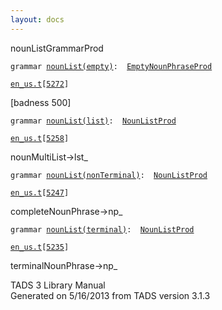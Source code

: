 ```yaml
---
layout: docs
---
```

<span class="title">nounList</span><span class="type">GrammarProd</span>

`grammar `<span class="classExtLink">[`nounList(empty)`](../object/nounList(empty).html)</span>` :   `[`EmptyNounPhraseProd`](../object/EmptyNounPhraseProd.html)

[`en_us.t`](../file/en_us.t.html)`[`[`5272`](../source/en_us.t.html#5272)`]`

<div class="gramrule">

\[badness 500\]

</div>

`grammar `<span class="classExtLink">[`nounList(list)`](../object/nounList(list).html)</span>` :   `[`NounListProd`](../object/NounListProd.html)

[`en_us.t`](../file/en_us.t.html)`[`[`5258`](../source/en_us.t.html#5258)`]`

<div class="gramrule">

nounMultiList-\>lst\_

</div>

`grammar `<span class="classExtLink">[`nounList(nonTerminal)`](../object/nounList(nonTerminal).html)</span>` :   `[`NounListProd`](../object/NounListProd.html)

[`en_us.t`](../file/en_us.t.html)`[`[`5247`](../source/en_us.t.html#5247)`]`

<div class="gramrule">

completeNounPhrase-\>np\_

</div>

`grammar `<span class="classExtLink">[`nounList(terminal)`](../object/nounList(terminal).html)</span>` :   `[`NounListProd`](../object/NounListProd.html)

[`en_us.t`](../file/en_us.t.html)`[`[`5235`](../source/en_us.t.html#5235)`]`

<div class="gramrule">

terminalNounPhrase-\>np\_

</div>

<div class="ftr">

TADS 3 Library Manual  
Generated on 5/16/2013 from TADS version 3.1.3

</div>
